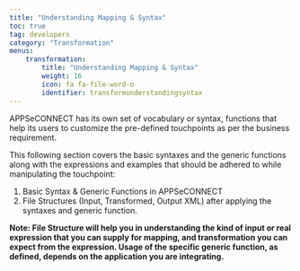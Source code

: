 ```yaml
---
title: "Understanding Mapping & Syntax"
toc: true
tag: developers
category: "Transformation"
menus: 
    transformation:
        title: "Understanding Mapping & Syntax"
        weight: 16
        icon: fa fa-file-word-o
        identifier: transformunderstandingsyntax
---
```

APPSeCONNECT has its own set of vocabulary or syntax, functions that help its users to customize the pre-defined touchpoints as per the business requirement.

This following section covers the basic syntaxes and the generic functions along with the expressions and examples that should be adhered to while manipulating the touchpoint:

1. Basic Syntax & Generic Functions in APPSeCONNECT
2. File Structures (Input, Transformed, Output XML) after applying the syntaxes and generic function.

**Note: File Structure will help you in understanding the kind of input or real expression that you can supply 
for mapping, and transformation you can expect from the expression. Usage of the specific generic function, 
as defined,  depends on the application you are integrating.**